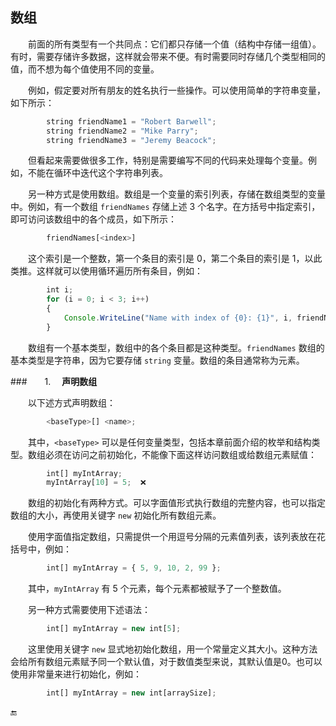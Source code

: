 ## 数组

&emsp;&emsp;前面的所有类型有一个共同点：它们都只存储一个值（结构中存储一组值）。有时，需要存储许多数据，这样就会带来不便。有时需要同时存储几个类型相同的值，而不想为每个值使用不同的变量。

&emsp;&emsp;例如，假定要对所有朋友的姓名执行一些操作。可以使用简单的字符串变量，如下所示：

```javascript
        string friendName1 = "Robert Barwell";
        string friendName2 = "Mike Parry";
        string friendName3 = "Jeremy Beacock";
```


&emsp;&emsp;但看起来需要做很多工作，特别是需要编写不同的代码来处理每个变量。例如，不能在循环中迭代这个字符串列表。

&emsp;&emsp;另一种方式是使用数组。数组是一个变量的索引列表，存储在数组类型的变量中。例如，有一个数组 `friendNames` 存储上述 3 个名字。在方括号中指定索引，即可访问该数组中的各个成员，如下所示：

```javascript
        friendNames[<index>]
```

&emsp;&emsp;这个索引是一个整数，第一个条目的索引是 0，第二个条目的索引是 1，以此类推。这样就可以使用循环遍历所有条目，例如：

```javascript
        int i;
        for (i = 0; i < 3; i++)
        {
            Console.WriteLine("Name with index of {0}: {1}", i, friendNames[i]);
        }
```

&emsp;&emsp;数组有一个基本类型，数组中的各个条目都是这种类型。`friendNames` 数组的基本类型是字符串，因为它要存储 `string` 变量。数组的条目通常称为元素。

###&emsp;&emsp;1. &emsp;**声明数组**

&emsp;&emsp;以下述方式声明数组：

```javascript
        <baseType>[] <name>;
```

&emsp;&emsp;其中，`<baseType>` 可以是任何变量类型，包括本章前面介绍的枚举和结构类型。数组必须在访问之前初始化，不能像下面这样访问数组或给数组元素赋值：

```javascript
        int[] myIntArray;
        myIntArray[10] = 5;  ❌
```

&emsp;&emsp;数组的初始化有两种方式。可以字面值形式执行数组的完整内容，也可以指定数组的大小，再使用关键字 `new` 初始化所有数组元素。

&emsp;&emsp;使用字面值指定数组，只需提供一个用逗号分隔的元素值列表，该列表放在花括号中，例如：

```javascript
        int[] myIntArray = { 5, 9, 10, 2, 99 };
```

&emsp;&emsp;其中，`myIntArray` 有 5 个元素，每个元素都被赋予了一个整数值。

&emsp;&emsp;另一种方式需要使用下述语法：

```javascript
        int[] myIntArray = new int[5];
``` 

&emsp;&emsp;这里使用关键字 `new` 显式地初始化数组，用一个常量定义其大小。这种方法会给所有数组元素赋予同一个默认值，对于数值类型来说，其默认值是0。也可以使用非常量来进行初始化，例如：

```javascript
        int[] myIntArray = new int[arraySize];
```



























🔚